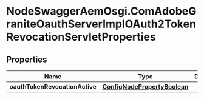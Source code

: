 # NodeSwaggerAemOsgi.ComAdobeGraniteOauthServerImplOAuth2TokenRevocationServletProperties

## Properties

Name | Type | Description | Notes
------------ | ------------- | ------------- | -------------
**oauthTokenRevocationActive** | [**ConfigNodePropertyBoolean**](ConfigNodePropertyBoolean.md) |  | [optional] 


